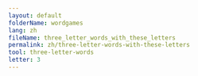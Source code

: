 ```yaml
---
layout: default
folderName: wordgames
lang: zh
fileName: three_letter_words_with_these_letters
permalink: zh/three-letter-words-with-these-letters
tool: three-letter-words
letter: 3
---
```

